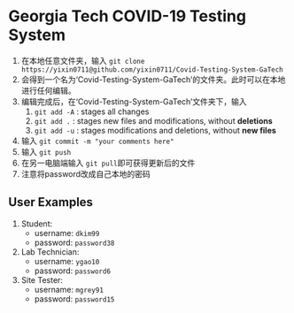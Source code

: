 # Georgia Tech COVID-19 Testing System

1. 在本地任意文件夹，输入 `git clone https://yixin0711@github.com/yixin0711/Covid-Testing-System-GaTech`
2. 会得到一个名为‘Covid-Testing-System-GaTech’的文件夹。此时可以在本地进行任何编辑。
3. 编辑完成后，在‘Covid-Testing-System-GaTech’文件夹下，输入 
    1. `git add -A` : stages all changes
    2. `git add .` : stages new files and modifications, without **deletions**
    3. `git add -u` : stages modifications and deletions, without **new files**
4. 输入 `git commit -m "your comments here"`
5. 输入 `git push`
6. 在另一电脑端输入 `git pull`即可获得更新后的文件
7. 注意将password改成自己本地的密码

## User Examples
1. Student: 
    - username: `dkim99`
    - password: `password38`
2. Lab Technician:
    - username: `ygao10`
    - password: `password6`
3. Site Tester:
    - username: `mgrey91`
    - password: `password15`
